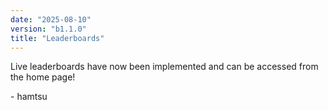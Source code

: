 ```yaml
---
date: "2025-08-10"
version: "b1.1.0"
title: "Leaderboards"
---
```


Live leaderboards have now been implemented and can be accessed from the home page!

\- hamtsu
